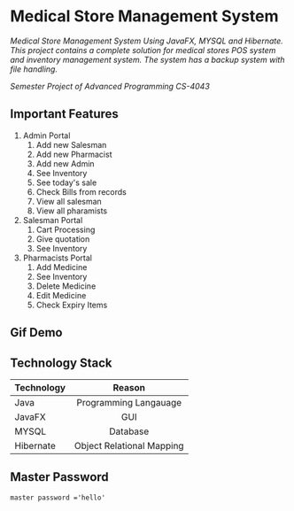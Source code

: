 # Medical Store Management System

*Medical Store Management System Using JavaFX, MYSQL and Hibernate. This project contains a complete solution for medical stores POS system and inventory management system. The system has a backup system with file handling.*

*Semester Project of Advanced Programming CS-4043*

## Important Features


1. Admin Portal
    1. Add new Salesman
    1. Add new Pharmacist
    1. Add new Admin
    1. See Inventory
    1. See today's sale
    1. Check Bills from records
    1. View all salesman
    1. View all pharamists
1. Salesman Portal
    1. Cart Processing
    1. Give quotation
    1. See Inventory
1. Pharmacists  Portal
    1. Add Medicine
    1. See Inventory
    1. Delete Medicine
    1. Edit Medicine
    1. Check Expiry Items


## Gif Demo



## Technology Stack

| Technology  | Reason|
| ------------- |:-------------:|
| Java      |  Programming Langauage     |
| JavaFX    | GUI    |
| MYSQL      | Database     |
| Hibernate      |  Object Relational Mapping     |

## Master Password

```
master password ='hello'
```
